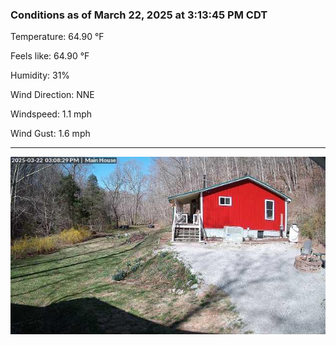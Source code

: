 ### Conditions as of March 22, 2025 at 3:13:45 PM CDT 

Temperature: 64.90 &deg;F

Feels like: 64.90 &deg;F

Humidity: 31%

Wind Direction: NNE

Windspeed: 1.1 mph

Wind Gust: 1.6 mph

---

<img src="./images/latest.jpeg"/>

